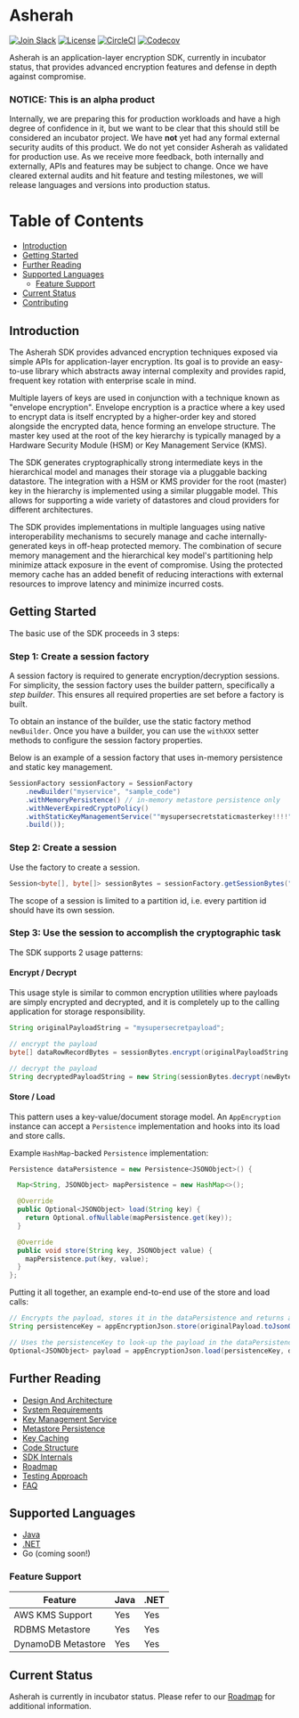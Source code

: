 # Asherah

[![Join Slack](https://img.shields.io/badge/Join%20us%20on-Slack-e01563.svg)](https://godaddy-oss-slack.herokuapp.com/)
[![License](https://img.shields.io/github/license/godaddy/asherah.svg)](https://github.com/godaddy/asherah/blob/master/LICENSE)
[![CircleCI](https://img.shields.io/circleci/build/gh/godaddy/asherah.svg)](https://circleci.com/gh/godaddy/asherah)
[![Codecov](https://codecov.io/gh/godaddy/asherah/graph/badge.svg)](https://codecov.io/gh/godaddy/asherah)

Asherah is an application-layer encryption SDK, currently in incubator status, that provides advanced encryption
features and defense in depth against compromise.

### NOTICE: This is an alpha product

Internally, we are preparing this for production workloads and have a high degree of confidence in it, but we want to
be clear that this should still be considered an incubator project. We have **not** yet had any formal external
security audits of this product. We do not yet consider Asherah as validated for production use. As we receive more
feedback, both internally and externally, APIs and features may be subject to change. Once we have cleared external
audits and hit feature and testing milestones, we will release languages and versions into production status.

Table of Contents
=================

   * [Introduction](#introduction)
   * [Getting Started](#getting-started)
   * [Further Reading](#further-reading)
   * [Supported Languages](#supported-languages)
       * [Feature Support](#feature-support)
   * [Current Status](#current-status)
   * [Contributing](CONTRIBUTING.md)

## Introduction

The Asherah SDK provides advanced encryption techniques exposed via simple APIs for application-layer encryption.
Its goal is to provide an easy-to-use library which abstracts away internal complexity and provides rapid, frequent key rotation
with enterprise scale in mind.

Multiple layers of keys are used in conjunction with a technique known as "envelope encryption". Envelope encryption is a
practice where a key used to encrypt data is itself encrypted by a higher-order key and stored alongside the encrypted data, hence forming an
envelope structure. The master key used at the root of the key hierarchy is typically managed by a Hardware Security Module (HSM)
or Key Management Service (KMS).

The SDK generates cryptographically strong intermediate keys in the hierarchical model and manages their storage via a pluggable
backing datastore. The integration with a HSM or KMS provider for the root (master) key in the hierarchy is implemented using a
similar pluggable model. This allows for supporting a wide variety of datastores and cloud providers for different architectures.

The SDK provides implementations in multiple languages using native interoperability mechanisms to securely manage and
cache internally-generated keys in off-heap protected memory. The combination of secure memory management and the hierarchical
key model's partitioning help minimize attack exposure in the event of compromise. Using the protected memory cache has an added
benefit of reducing interactions with external resources to improve latency and minimize incurred costs.

## Getting Started

The basic use of the SDK proceeds in 3 steps:

### Step 1: Create a session factory

A session factory is required to generate encryption/decryption sessions. For simplicity, the session factory uses the
builder pattern, specifically a _step builder_. This ensures all required properties are set before a factory is built.

To obtain an instance of the builder, use the static factory method `newBuilder`. Once you have a builder, you can
use the `withXXX` setter methods to configure the session factory properties.

Below is an example of a session factory that uses in-memory persistence and static key management.

```java
SessionFactory sessionFactory = SessionFactory
    .newBuilder("myservice", "sample_code")
    .withMemoryPersistence() // in-memory metastore persistence only
    .withNeverExpiredCryptoPolicy()
    .withStaticKeyManagementService(""mysupersecretstaticmasterkey!!!!"") // hard-coded/static master key
    .build());
```

### Step 2: Create a session

Use the factory to create a session.

```java
Session<byte[], byte[]> sessionBytes = sessionFactory.getSessionBytes("shopper123");
```

The scope of a session is limited to a partition id, i.e. every partition id should have its own session.

### Step 3: Use the session to accomplish the cryptographic task

The SDK supports 2 usage patterns:

#### Encrypt / Decrypt

This usage style is similar to common encryption utilities where payloads are simply encrypted and
decrypted, and it is completely up to the calling application for storage responsibility.

```java
String originalPayloadString = "mysupersecretpayload";

// encrypt the payload
byte[] dataRowRecordBytes = sessionBytes.encrypt(originalPayloadString.getBytes(StandardCharsets.UTF_8));

// decrypt the payload
String decryptedPayloadString = new String(sessionBytes.decrypt(newBytes), StandardCharsets.UTF_8);
```

#### Store / Load

This pattern uses a key-value/document storage model. An `AppEncryption` instance can accept a `Persistence`
implementation and hooks into its load and store calls.

Example `HashMap`-backed `Persistence` implementation:

```java
Persistence dataPersistence = new Persistence<JSONObject>() {

  Map<String, JSONObject> mapPersistence = new HashMap<>();

  @Override
  public Optional<JSONObject> load(String key) {
    return Optional.ofNullable(mapPersistence.get(key));
  }

  @Override
  public void store(String key, JSONObject value) {
    mapPersistence.put(key, value);
  }
};
```

Putting it all together, an example end-to-end use of the store and load calls:

```java
// Encrypts the payload, stores it in the dataPersistence and returns a look up key
String persistenceKey = appEncryptionJson.store(originalPayload.toJsonObject(), dataPersistence);

// Uses the persistenceKey to look-up the payload in the dataPersistence, decrypts the payload if any and then returns it
Optional<JSONObject> payload = appEncryptionJson.load(persistenceKey, dataPersistence);
```

## Further Reading

* [Design And Architecture](docs/DesignAndArchitecture.md)
* [System Requirements](docs/SystemRequirements.md)
* [Key Management Service](docs/KeyManagementService.md)
* [Metastore Persistence](docs/Metastore.md)
* [Key Caching](docs/KeyCaching.md)
* [Code Structure](docs/CodeStructure.md)
* [SDK Internals](docs/Internals.md)
* [Roadmap](docs/ROADMAP.md)
* [Testing Approach](docs/TestingApproach.md)
* [FAQ](docs/FAQ.md)

## Supported Languages

* [Java](languages/java/app-encryption)
* [.NET](languages/csharp/AppEncryption)
* Go (coming soon!)

### Feature Support

| Feature            | Java | .NET |
| ------------------ | ---- | ---- |
| AWS KMS Support    | Yes  | Yes  |
| RDBMS Metastore    | Yes  | Yes  |
| DynamoDB Metastore | Yes  | Yes  |


## Current Status

Asherah is currently in incubator status. Please refer to our [Roadmap](docs/ROADMAP.md) for additional information.
